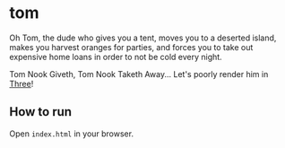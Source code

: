 # tom

Oh Tom, the dude who gives you a tent, moves you to a deserted island, makes you harvest oranges for parties, and forces you to take out expensive home loans in order to not be cold every night.

Tom Nook Giveth, Tom Nook Taketh Away... Let's poorly render him in [Three](https://threejs.org/)!

## How to run

Open `index.html` in your browser.